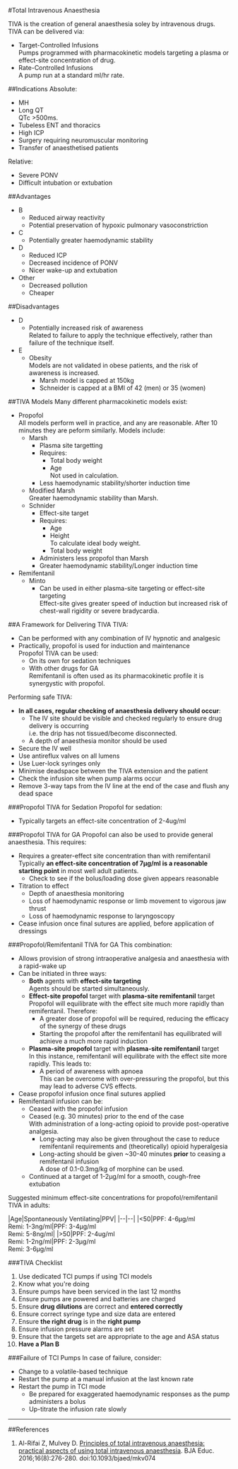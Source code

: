 #Total Intravenous Anaesthesia

TIVA is the creation of general anaesthesia soley by intravenous drugs. TIVA can be delivered via:
* Target-Controlled Infusions  
Pumps programmed with pharmacokinetic models targeting a plasma or effect-site concentration of drug.
* Rate-Controlled Infusions  
A pump run at a standard ml/hr rate.

##Indications
Absolute:
* MH
* Long QT  
QTc >500ms.
* Tubeless ENT and thoracics
* High ICP
* Surgery requiring neuromuscular monitoring
* Transfer of anaesthetised patients

Relative:
* Severe PONV
* Difficult intubation or extubation

##Advantages
* B
	* Reduced airway reactivity
	* Potential preservation of hypoxic pulmonary vasoconstriction
* C
	* Potentially greater haemodynamic stability
* D
	* Reduced ICP
	* Decreased incidence of PONV
	* Nicer wake-up and extubation
* Other
	* Decreased pollution
	* Cheaper


##Disadvantages
* D
	* Potentially increased risk of awareness  
	Related to failure to apply the technique effectively, rather than failure of the technique itself.
* E
	* Obesity  
	Models are not validated in obese patients, and the risk of awareness is increased.
		* Marsh model is capped at 150kg
		* Schneider is capped at a BMI of 42 (men) or 35 (women)

##TIVA Models
Many different pharmacokinetic models exist:
* Propofol  
All models perform well in practice, and any are reasonable. After 10 minutes they are peform similarly. Models include:
	* Marsh
		* Plasma site targetting
		* Requires:
			* Total body weight
			* Age  
			Not used in calculation.
		* Less haemodynamic stability/shorter induction time
	* Modified Marsh  
	Greater haemodynamic stability than Marsh.
	* Schnider
		* Effect-site target
		* Requires:
			* Age
			* Height  
			To calculate ideal body weight.
			* Total body weight
		* Administers less propofol than Marsh
		* Greater haemodynamic stability/Longer induction time
* Remifentanil
	* Minto
		* Can be used in either plasma-site targeting or effect-site targeting  
		Effect-site gives greater speed of induction but increased risk of chest-wall rigidity or severe bradycardia.


##A Framework for Delivering TIVA
TIVA:
* Can be performed with any combination of IV hypnotic and analgesic
* Practically, propofol is used for induction and maintenance  
Propofol TIVA can be used:  
	* On its own for sedation techniques
	* With other drugs for GA  
	Remifentanil is often used as its pharmacokinetic profile it is synergystic with propofol.

Performing safe TIVA:
* **In all cases, regular checking of anaesthesia delivery should occur**:
	* The IV site should be visible and checked regularly to ensure drug delivery is occurring  
	i.e. the drip has not tissued/become disconnected.
	* A depth of anaesthesia monitor should be used
* Secure the IV well
* Use antireflux valves on all lumens
* Use Luer-lock syringes only
* Minimise deadspace between the TIVA extension and the patient
* Check the infusion site when pump alarms occur
* Remove 3-way taps from the IV line at the end of the case and flush any dead space


###Propofol TIVA for Sedation
Propofol for sedation:
* Typically targets an effect-site concentration of 2-4ug/ml


###Propofol TIVA for GA
Propofol can also be used to provide general anaesthesia. This requires:
* Requires a greater-effect site concentration than with remifentanil  
Typically **an effect-site concentration of 7μg/ml is a reasonable starting point** in most well adult patients.
	* Check to see if the bolus/loading dose given appears reasonable
* Titration to effect
	* Depth of anaesthesia monitoring
	* Loss of haemodynamic response or limb movement to vigorous jaw thrust
	* Loss of haemodynamic response to laryngoscopy
* Cease infusion once final sutures are applied, before application of dressings


###Propofol/Remifentanil TIVA for GA
This combination:
* Allows provision of strong intraoperative analgesia and anaesthesia with a rapid-wake up
* Can be initiated in three ways:
	* **Both** agents with **effect-site targeting**  
	Agents should be started simultaneously.
	* **Effect-site propofol** target with **plasma-site remifentanil** target  
	Propofol will equilibrate with the effect site much more rapidly than remifentanil. Therefore:
		* A greater dose of propofol will be required, reducing the efficacy of the synergy of these drugs
		* Starting the propofol after the remifentanil has equilibrated will achieve a much more rapid induction
	* **Plasma-site propofol** target with **plasma-site remifentanil** target  
	In this instance, remifentanil will equilibrate with the effect site more rapidly. This leads to:
		* A period of awareness with apnoea  
		This can be overcome with over-pressuring the propofol, but this may lead to adverse CVS effects. 
* Cease propofol infusion once final sutures applied
* Remifentanil infusion can be:
	* Ceased with the propofol infusion
	* Ceased (e.g. 30 minutes) prior to the end of the case  
	With administration of a long-acting opioid to provide post-operative analgesia.  
		* Long-acting may also be given throughout the case to reduce remifentanil requirements and (theoretically) opioid hyperalgesia
		* Long-acting should be given ~30-40 minutes **prior** to ceasing a remifentanil infusion  
		A dose of 0.1-0.3mg/kg of morphine can be used.
	* Continued at a target of 1-2μg/ml for a smooth, cough-free extubation


Suggested minimum effect-site concentrations for propofol/remifentanil TIVA in adults:

|Age|Spontaneously Ventilating|PPV|
|--|--|
|\<50|PPF: 4-6μg/ml <br> Remi: 1-3ng/ml|PPF: 3-4μg/ml <br> Remi: 5-8ng/ml|
|\>50|PPF: 2-4ug/ml <br> Remi: 1-2ng/ml|PPF: 2-3μg/ml <br> Remi: 3-6μg/ml


###TIVA Checklist
1. Use dedicated TCI pumps if using TCI models
2. Know what you're doing
3. Ensure pumps have been serviced in the last 12 months
4. Ensure pumps are powered and batteries are charged
6. Ensure **drug dilutions** are correct and **entered correctly**
7. Ensure correct syringe type and size data are entered
8. Ensure **the right drug** is in the **right pump**
9. Ensure infusion pressure alarms are set
10. Ensure that the targets set are appropriate to the age and ASA status
11. **Have a Plan B**


###Failure of TCI Pumps
In case of failure, consider:
* Change to a volatile-based technique
* Restart the pump at a manual infusion at the last known rate
* Restart the pump in TCI mode
	* Be prepared for exaggerated haemodynamic responses as the pump administers a bolus
	* Up-titrate the infusion rate slowly


---

##References
1. Al-Rifai Z, Mulvey D. [Principles of total intravenous anaesthesia: practical aspects of using total intravenous anaesthesia](https://academic.oup.com/bjaed/article-pdf/16/8/276/7135003/mkv074.pdf). BJA Educ. 2016;16(8):276-280. doi:10.1093/bjaed/mkv074